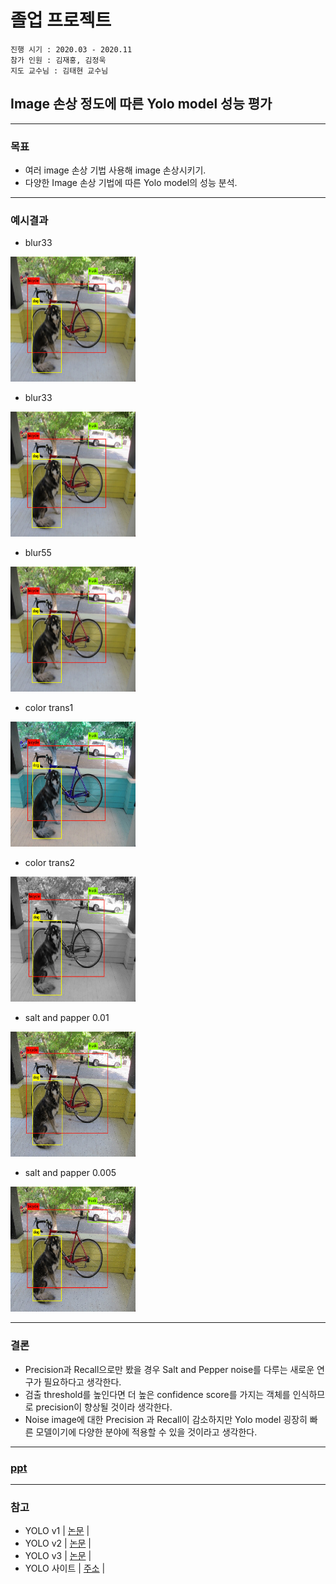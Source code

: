 # 졸업 프로젝트  
```
진행 시기 : 2020.03 - 2020.11
참가 인원 : 김재홍, 김정욱  
지도 교수님 : 김태현 교수님  
```
## Image 손상 정도에 따른 Yolo model 성능 평가
---
### 목표
* 여러 image 손상 기법 사용해 image 손상시키기.
* 다양한 Image 손상 기법에 따른 Yolo model의 성능 분석.
---
### 예시결과
* blur33
<img src="/test/result/blur33/images-101.jpg" width="200" height="200">

* blur33
<img src="/test/result/blur33/images-101.jpg" width="200" height="200">

* blur55
<img src="/test/result/blur33/images-101.jpg" width="200" height="200">

* color trans1
<img src="/test/result/trans1/images-101.jpg" width="200" height="200">

* color trans2
<img src="/test/result/trans2/images-101.jpg" width="200" height="200">

* salt and papper 0.01
<img src="/test/result/0.01/images-101.jpg" width="200" height="200">

* salt and papper 0.005
<img src="/test/result/0.005/images-101.jpg" width="200" height="200">

---
### 결론
* Precision과 Recall으로만 봤을 경우 Salt and Pepper noise를 다루는 새로운 연구가 필요하다고 생각한다.
* 검출 threshold를 높인다면 더 높은 confidence score를 가지는 객체를 인식하므로 precision이 향상될 것이라 생각한다.
* Noise image에 대한 Precision 과 Recall이 감소하지만 Yolo model 굉장히 빠른 모델이기에 다양한 분야에 적용할 수 있을 것이라고 생각한다.
---
### [ppt]()
---
### 참고
* YOLO v1 | [논문](https://pjreddie.com/media/files/papers/yolo_1.pdf) |
* YOLO v2 | [논문](https://pjreddie.com/media/files/papers/YOLO9000.pdf) |
* YOLO v3 | [논문](https://pjreddie.com/media/files/papers/YOLOv3.pdf) |
* YOLO 사이트 | [주소](https://pjreddie.com/) |
